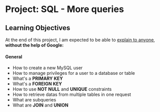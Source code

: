 # Project: SQL - More queries

## Learning Objectives
At the end of this project, I am expected to be able to [explain to anyone](https://fs.blog/feynman-learning-technique/), **without the help of Google:**

#### General
- How to create a new MySQL user
- How to manage privileges for a user to a database or table
- What's a **PRIMARY KEY**
- What's a **FOREIGN KEY**
- How to use **NOT NULL** and **UNIQUE** constraints
- How to retrieve datas from multiple tables in one request
- What are subqueries
- What are **JOIN** and **UNION**

